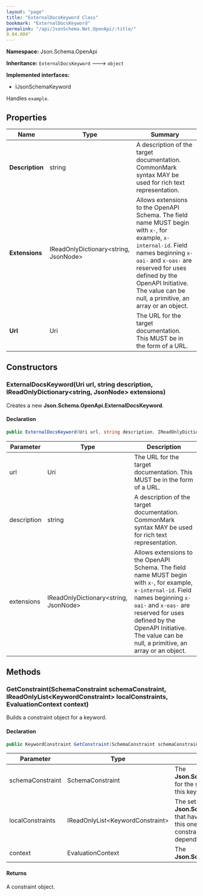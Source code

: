 ```yaml
---
layout: "page"
title: "ExternalDocsKeyword Class"
bookmark: "ExternalDocsKeyword"
permalink: "/api/JsonSchema.Net.OpenApi/:title/"
0.04.004"
---
```

**Namespace:** Json.Schema.OpenApi

**Inheritance:**
`ExternalDocsKeyword`
 🡒 
`object`

**Implemented interfaces:**

- IJsonSchemaKeyword

Handles `example`.

## Properties

| Name | Type | Summary |
|---|---|---|
| **Description** | string | A description of the target documentation. CommonMark syntax MAY be used for rich text representation. |
| **Extensions** | IReadOnlyDictionary\<string, JsonNode\> | Allows extensions to the OpenAPI Schema. The field name MUST begin with `x-`, for example, `x-internal-id`. Field names beginning `x-oai-` and `x-oas-` are reserved for uses defined by the OpenAPI Initiative. The value can be null, a primitive, an array or an object. |
| **Url** | Uri | The URL for the target documentation. This MUST be in the form of a URL. |

## Constructors

### ExternalDocsKeyword(Uri url, string description, IReadOnlyDictionary\<string, JsonNode\> extensions)

Creates a new **Json.Schema.OpenApi.ExternalDocsKeyword**.

#### Declaration

```c#
public ExternalDocsKeyword(Uri url, string description, IReadOnlyDictionary<string, JsonNode> extensions)
```

| Parameter | Type | Description |
|---|---|---|
| url | Uri | The URL for the target documentation. This MUST be in the form of a URL. |
| description | string | A description of the target documentation. CommonMark syntax MAY be used for rich text representation. |
| extensions | IReadOnlyDictionary\<string, JsonNode\> | Allows extensions to the OpenAPI Schema. The field name MUST begin with `x-`, for example, `x-internal-id`. Field names beginning `x-oai-` and `x-oas-` are reserved for uses defined by the OpenAPI Initiative. The value can be null, a primitive, an array or an object. |


## Methods

### GetConstraint(SchemaConstraint schemaConstraint, IReadOnlyList\<KeywordConstraint\> localConstraints, EvaluationContext context)

Builds a constraint object for a keyword.

#### Declaration

```c#
public KeywordConstraint GetConstraint(SchemaConstraint schemaConstraint, IReadOnlyList<KeywordConstraint> localConstraints, EvaluationContext context)
```

| Parameter | Type | Description |
|---|---|---|
| schemaConstraint | SchemaConstraint | The **Json.Schema.SchemaConstraint** for the schema object that houses this keyword. |
| localConstraints | IReadOnlyList\<KeywordConstraint\> | The set of other **Json.Schema.KeywordConstraint**s that have been processed prior to this one. Will contain the constraints for keyword dependencies. |
| context | EvaluationContext | The **Json.Schema.EvaluationContext**. |


#### Returns

A constraint object.

